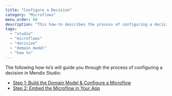 ```yaml
---
title: "Configure a Decision"
category: "Microflows"
menu_order: 60
description: "This how-to describes the process of configuring a decision in Mendix Studio."
tags:
  - "studio"
  - "microflows"
  - "decision"
  - "domain model"
  - "how to"
---
```


The following how-to’s will guide you through the process of configuring a decision in Mendix Studio:

* [Step 1: Build the Domain Model & Configure a Microflow](microflows-how-to-configure-decision-p1)
* [Step 2: Embed the Microflow in Your App](microflows-how-to-configure-decision-p2)

